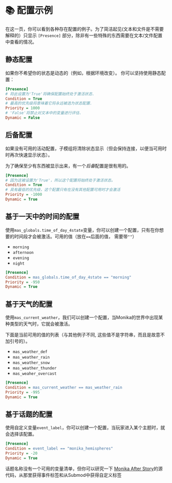 # 📚 配置示例

在这一页，你可以看到各种存在配置的例子。为了简洁起见(文本和文件是不需要解释的）只显示 `[Presence]` 部分，除非有一些特殊的东西需要在文本/文件配置中查看的情况。


## 静态配置

如果你不希望你的状态是动态的（例如，根据环境改变）。
你可以坚持使用静态配置：

```ini
[Presence]
# 将此设置为'True'将确保配置始终处于激活状态.
Condition = True
# 最高的优先级将意味着它将永远被选为状态配置.
Priority = 1000
# 'False'将禁止对文本中的变量进行评估.
Dynamic = False
```

## 后备配置

如果没有可用的活动配置，子模组将清除状态显示（但会保持连接，以便当可用时时再次快速显示状态）。

为了确保至少有东西被显示出来，有一个*后备*配置是很有用的。



```ini
[Presence]
# 因为这被设置为'True'，所以这个配置将始终处于激活状态。
Condition = True
# 具有最低的优先级，这个配置只有在没有其他配置可用时才会激活
Priority = -1000
Dynamic = True
```

## 基于一天中的时间的配置

使用`mas_globals.time_of_day_4state`变量，你可以创建一个配置，只有在你想要的时间段才会被激活。可用的值（放在`==`后面的值， 需要带`""`）

* `morning`
* `afternoon`
* `evening`
* `night`

```ini
[Presence]
Condition = mas_globals.time_of_day_4state == "morning"
Priority = -950
Dynamic = True
```

## 基于天气的配置

使用`mas_current_weather`，我们可以创建一个配置，当Monika的世界中出现某种类型的天气时，它就会被激活。

下面是当前可用的值的列表（与其他例子不同, 这些值不是字符串，而且是故意不加引号的）。

* `mas_weather_def`
* `mas_weather_rain`
* `mas_weather_snow`
* `mas_weather_thunder`
* `mas_weaher_overcast`

```ini
[Presence]
Condition = mas_current_weather == mas_weather_rain
Priority = -995
Dynamic = True
```

## 基于话题的配置

使用自定义变量`event_label`，你可以创建一个配置，当玩家进入某个主题时，就会选择该配置。

```ini
[Presence]
Condition = event_label == "monika_hemispheres"
Priority = -20
Dynamic = True
```

话题名称没有一个可用的变量清单，但你可以研究一下 [Monika After Story](https://github.com/Monika-After-Story/MonikaModDev/blob/master/Monika%20After%20Story/game/script-topics.rpy#L868)的源代码，从那里获得事件标签和从Submod中获得自定义标签